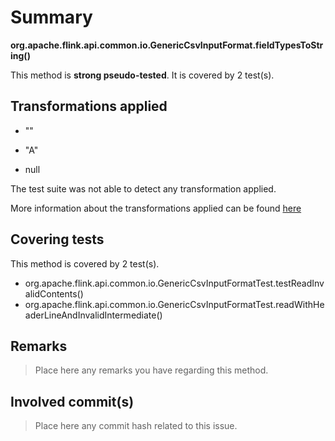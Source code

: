 # Summary
**org.apache.flink.api.common.io.GenericCsvInputFormat.fieldTypesToString()**

This method is **strong pseudo-tested**.
It is covered by 2 test(s). 


## Transformations applied

- &quot;&quot;

- &quot;A&quot;

- null


The test suite was not able to detect any transformation applied.

More information about the transformations applied can be found [here](https://github.com/STAMP-project/pitest-descartes)

## Covering tests
This method is covered by 2 test(s).
* org.apache.flink.api.common.io.GenericCsvInputFormatTest.testReadInvalidContents()
* org.apache.flink.api.common.io.GenericCsvInputFormatTest.readWithHeaderLineAndInvalidIntermediate()


## Remarks
> Place here any remarks you have regarding this method.

## Involved commit(s)

> Place here any commit hash related to this issue.
